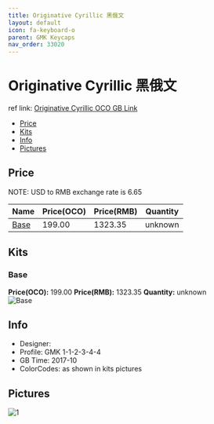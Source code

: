 ```yaml
---
title: Originative Cyrillic 黑俄文
layout: default
icon: fa-keyboard-o
parent: GMK Keycaps
nav_order: 33020
---
```


# Originative Cyrillic 黑俄文

ref link: [Originative Cyrillic OCO GB Link](https://www.originativeco.com/products/originative-cyrillic)

* [Price](#price)
* [Kits](#kits)
* [Info](#info)
* [Pictures](#pictures)


## Price  
NOTE: USD to RMB exchange rate is 6.65

| Name          | Price(OCO)    |  Price(RMB) | Quantity |
| ------------- | ------------ |  ---------- | -------- |
|[Base](#base)|199.00|1323.35|unknown|


## Kits
### Base
**Price(OCO):** 199.00    **Price(RMB):** 1323.35    **Quantity:** unknown  
<img src="{{ 'assets/images/gmk-keycaps/originativecyrillic/kits_pics/base.png' | relative_url }}" alt="Base" class="image featured">


## Info
* Designer: 
* Profile: GMK 1-1-2-3-4-4
* GB Time: 2017-10
* ColorCodes: as shown in kits pictures 


## Pictures
<img src="{{ 'assets/images/gmk-keycaps/originativecyrillic/rendering_pics/1.jpg' | relative_url }}" alt="1" class="image featured">
